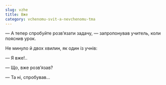 ```yaml
---
slug: vzhe
title: Вже
category: vchenomu-svit-a-nevchenomu-tma
---
```

— А тепер спробуйте розв’язати задачу, — запропонував учитель, коли пояснив урок.

Не минуло й двох хвилин, як один із учнів:

— Я вже!..

— Що, вже розв’язав?

— Та ні, спробував…
